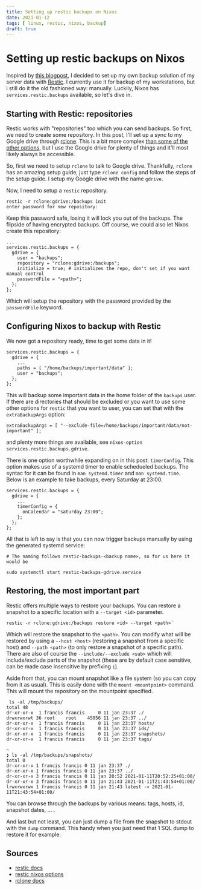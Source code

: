 ```yaml
---
title: Setting up restic backups on Nixos
date: 2021-01-12
tags: [ linux, restic, nixos, backup]
draft: true
---
```


# Setting up restic backups on Nixos

Inspired by [this
blogpost](https://christine.website/blog/borg-backup-2021-01-09), I decided to
set up my own backup solution of my server data with
[Restic](https://restic.net/). I currently use it for backup of my workstations,
but i still do it the old fashioned way: manually. Luckily, Nixos has
`services.restic.backups` available, so let's dive in.

## Starting with Restic: repositories

Restic works with "repositories" too which you can send backups. So first, we
need to create some repository. In this post, I'll set up a sync to my Google
drive through [rclone](). This is a bit more complex [than some of the other
options](https://restic.readthedocs.io/en/stable/030_preparing_a_new_repo.html#),
but I use the Google drive for plenty of things and it'll most likely always be accessible.

So, first we need to setup `rclone` to talk to Google drive. Thankfully, `rclone`
has an amazing setup guide, just type `rclone config` and follow the steps of the
setup guide. I setup my Google drive with the name `gdrive`.

Now, I need to setup a `restic` repository.

```
restic -r rclone:gdrive:/backups init
enter password for new repository:
```

Keep this password safe, losing it will lock you out of the backups. The flipside
of having encrypted backups. Off course, we could also let Nixos create this
repository:

```
...
services.restic.backups = {
  gdrive = {
    user = "backups";
    repository = "rclone:gdrive:/backups";
    initialize = true; # initializes the repo, don't set if you want manual control
    passwordFile = "<path>";
  };
};
```

Which will setup the repository with the password provided by the `passwordFile` keyword.

## Configuring Nixos to backup with Restic

We now got a repository ready, time to get some data in it!

```
services.restic.backups = {
  gdrive = {
    ...
    paths = [ "/home/backups/important/data" ];
    user = "backups";
  };
};

```

This will backup some important data in the home folder of the `backups` user. If
there are directories that should be excluded or you want to use some other
options for `restic` that you want to user, you can set that with the
`extraBackupArgs` option:

```
extraBackupArgs = [ "--exclude-file=/home/backups/important/data/not-important" ];
```

and plenty more things are available, see `nixos-option services.restic.backups.gdrive`.

There is one option worthwhile expanding on in this post: `timerConfig`. This
option makes use of a systemd timer to enable schedueled backups. The syntac for
it can be found in `man systemd.timer` and `man systemd.time`. Below is an
example to take backups, every Saturday at 23:00.

```
services.restic.backups = {
  gdrive = {
    ...
    timerConfig = {
      onCalendar = "saturday 23:00";
    };
  };
};
```

All that is left to say is that you can now trigger backups manually by using the
generated systemd service:

```
# The naming follows restic-backups-<backup name>, so for us here it would be

sudo systemctl start restic-backups-gdrive.service
```

## Restoring, the most important part

Restic offers multiple ways to restore your backups. You can restore a snapshot
to a specific location with a `--target <id>` parameter.

```
restic -r rclone:gdrive:/backups restore <id> --target <path>`
```

Which will restore the snapshot to the `<path>`. You can modify what will be
restored by using a `--host <host>` (restoring a snapshot from a specific host)
and `--path <path>` (to only restore a snapshot of a specific path). There are
also of course the `--include/--exclude <sub>` which will include/exclude parts
of the snapshot (these are by default case sensitive, can be made case
insensitive by prefixing `i`).

Aside from that, you can mount snapshot like a file system (so you can copy from
it as usual). This is easily done with the `mount <mountpoint>` command. This will mount the
repository on the mountpoint specified.

```
 ls -al /tmp/backups/
total 48
dr-xr-xr-x  1 francis francis     0 11 jan 23:37 ./
drwxrwxrwt 36 root    root    45056 11 jan 23:37 ../
dr-xr-xr-x  1 francis francis     0 11 jan 23:37 hosts/
dr-xr-xr-x  1 francis francis     0 11 jan 23:37 ids/
dr-xr-xr-x  1 francis francis     0 11 jan 23:37 snapshots/
dr-xr-xr-x  1 francis francis     0 11 jan 23:37 tags/

~
❯ ls -al /tmp/backups/snapshots/
total 0
dr-xr-xr-x 1 francis francis 0 11 jan 23:37 ./
dr-xr-xr-x 1 francis francis 0 11 jan 23:37 ../
dr-xr-xr-x 3 francis francis 0 11 jan 20:52 2021-01-11T20:52:25+01:00/
dr-xr-xr-x 3 francis francis 0 11 jan 21:43 2021-01-11T21:43:54+01:00/
lrwxrwxrwx 1 francis francis 0 11 jan 21:43 latest -> 2021-01-11T21:43:54+01:00/
```

You can browse through the backups by various means: tags, hosts, id, snapshot
dates, ... .

And last but not least, you can just dump a file from the snapshot to stdout with
the `dump` command. This handy when you just need that 1 SQL dump to restore it
for example.

## Sources

* [restic docs](https://restic.readthedocs.io/en/stable/index.html)
* [restic nixos options](https://search.nixos.org/options?channel=20.09&from=0&size=30&sort=relevance&query=restic)
* [rclone docs](https://rclone.org/docs/)
